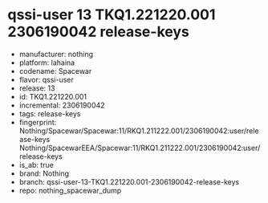 # qssi-user 13 TKQ1.221220.001 2306190042 release-keys
- manufacturer: nothing
- platform: lahaina
- codename: Spacewar
- flavor: qssi-user
- release: 13
- id: TKQ1.221220.001
- incremental: 2306190042
- tags: release-keys
- fingerprint: Nothing/Spacewar/Spacewar:11/RKQ1.211222.001/2306190042:user/release-keys
Nothing/SpacewarEEA/Spacewar:11/RKQ1.211222.001/2306190042:user/release-keys
- is_ab: true
- brand: Nothing
- branch: qssi-user-13-TKQ1.221220.001-2306190042-release-keys
- repo: nothing_spacewar_dump
